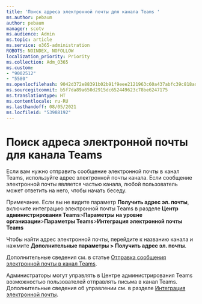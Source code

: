 ```yaml
---
title: 'Поиск адреса электронной почты для канала Teams '
ms.author: pebaum
author: pebaum
manager: scotv
ms.audience: Admin
ms.topic: article
ms.service: o365-administration
ROBOTS: NOINDEX, NOFOLLOW
localization_priority: Priority
ms.collection: Adm_O365
ms.custom:
- "9002512"
- "5580"
ms.openlocfilehash: 9042d372e88391b02b91f9eee2121963c60a437abfc39c818adcfcb76a17357b
ms.sourcegitcommit: b5f7da89a650d2915dc652449623c78be6247175
ms.translationtype: HT
ms.contentlocale: ru-RU
ms.lasthandoff: 08/05/2021
ms.locfileid: "53988192"
---
```

# <a name="find-the-email-address-for-a-teams-channel"></a>Поиск адреса электронной почты для канала Teams 

Если вам нужно отправить сообщение электронной почты в канал Teams, используйте адрес электронной почты канала. Если сообщение электронной почты является частью канала, любой пользователь может ответить на него, чтобы начать беседу.

Примечание. Если вы не видите параметр **Получить адрес эл. почты**, включите интеграцию электронной почты Teams в разделе **Центр администрирования Teams**>**Параметры на уровне организации**>**Параметры Teams**>**Интеграция электронной почты Teams**

Чтобы найти адрес электронной почты, перейдите к названию канала и нажмите **Дополнительные параметры > Получить адрес эл. почты**.

Дополнительные сведения см. в статье [Отправка сообщения электронной почты в канал Teams](https://support.office.com/article/send-an-email-to-a-channel-in-teams-d91db004-d9d7-4a47-82e6-fb1b16dfd51e).

Администраторы могут управлять в Центре администрирования Teams возможностью пользователей отправлять письма в канал Teams. Дополнительные сведения об управлении см. в разделе [Интеграция электронной почты](https://docs.microsoft.com/microsoftteams/enable-features-office-365#email-integration).
